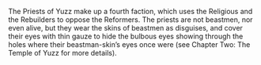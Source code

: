 The Priests of Yuzz make up a fourth faction, which uses the Religious and the Rebuilders to oppose the Reformers. The priests are not beastmen, nor even alive, but they wear the skins of beastmen as disguises, and cover their eyes with thin gauze to hide the bulbous eyes showing through the holes where their beastman-skin’s eyes once were (see Chapter Two: The Temple of Yuzz for more details).